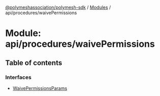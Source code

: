 [@polymeshassociation/polymesh-sdk](../README.md) / [Modules](../modules.md) / api/procedures/waivePermissions

# Module: api/procedures/waivePermissions

## Table of contents

### Interfaces

- [WaivePermissionsParams](../interfaces/api_procedures_waivePermissions.WaivePermissionsParams.md)
